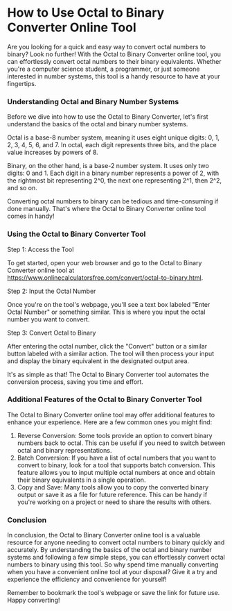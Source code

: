 How to Use Octal to Binary Converter Online Tool
================================================

Are you looking for a quick and easy way to convert octal numbers to binary? Look no further! With the Octal to Binary Converter online tool, you can effortlessly convert octal numbers to their binary equivalents. Whether you're a computer science student, a programmer, or just someone interested in number systems, this tool is a handy resource to have at your fingertips.

### Understanding Octal and Binary Number Systems

Before we dive into how to use the Octal to Binary Converter, let's first understand the basics of the octal and binary number systems.

Octal is a base-8 number system, meaning it uses eight unique digits: 0, 1, 2, 3, 4, 5, 6, and 7. In octal, each digit represents three bits, and the place value increases by powers of 8.

Binary, on the other hand, is a base-2 number system. It uses only two digits: 0 and 1. Each digit in a binary number represents a power of 2, with the rightmost bit representing 2^0, the next one representing 2^1, then 2^2, and so on.

Converting octal numbers to binary can be tedious and time-consuming if done manually. That's where the Octal to Binary Converter online tool comes in handy!

### Using the Octal to Binary Converter Tool

Step 1: Access the Tool

To get started, open your web browser and go to the Octal to Binary Converter online tool at <https://www.onlinecalculatorsfree.com/convert/octal-to-binary.html>.

Step 2: Input the Octal Number

Once you're on the tool's webpage, you'll see a text box labeled "Enter Octal Number" or something similar. This is where you input the octal number you want to convert.

Step 3: Convert Octal to Binary

After entering the octal number, click the "Convert" button or a similar button labeled with a similar action. The tool will then process your input and display the binary equivalent in the designated output area.

It's as simple as that! The Octal to Binary Converter tool automates the conversion process, saving you time and effort.

### Additional Features of the Octal to Binary Converter Tool

The Octal to Binary Converter online tool may offer additional features to enhance your experience. Here are a few common ones you might find:

1. Reverse Conversion: Some tools provide an option to convert binary numbers back to octal. This can be useful if you need to switch between octal and binary representations.
2. Batch Conversion: If you have a list of octal numbers that you want to convert to binary, look for a tool that supports batch conversion. This feature allows you to input multiple octal numbers at once and obtain their binary equivalents in a single operation.
3. Copy and Save: Many tools allow you to copy the converted binary output or save it as a file for future reference. This can be handy if you're working on a project or need to share the results with others.

### Conclusion

In conclusion, the Octal to Binary Converter online tool is a valuable resource for anyone needing to convert octal numbers to binary quickly and accurately. By understanding the basics of the octal and binary number systems and following a few simple steps, you can effortlessly convert octal numbers to binary using this tool. So why spend time manually converting when you have a convenient online tool at your disposal? Give it a try and experience the efficiency and convenience for yourself!

Remember to bookmark the tool's webpage or save the link for future use. Happy converting!